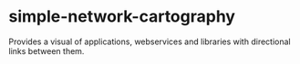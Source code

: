 # simple-network-cartography
Provides a visual of applications, webservices and libraries with directional links between them.
